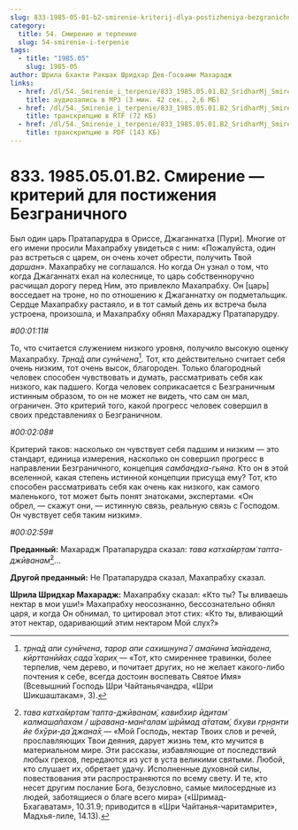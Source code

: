 ```yaml
---
slug: 833-1985-05-01-b2-smirenie-kriterij-dlya-postizheniya-bezgranichnogo
category:
  title: 54. Смирение и терпение
  slug: 54-smirenie-i-terpenie
tags:
  - title: "1985.05"
    slug: 1985-05
author: Шрила Бхакти Ракшак Шридхар Дев-Госвами Махарадж
links:
  - href: /dl/54._Smirenie_i_terpenie/833_1985.05.01.B2_SridharMj_Smireniye-kriteriy_dlya_postizheniya_Bezgranichnogo.mp3
    title: аудиозапись в MP3 (3 мин. 42 сек., 2,6 МБ)
  - href: /dl/54._Smirenie_i_terpenie/833_1985.05.01.B2_SridharMj_Smireniye-kriteriy_dlya_postizheniya_Bezgranichnogo.rtf
    title: транскрипцию в RTF (72 КБ)
  - href: /dl/54._Smirenie_i_terpenie/833_1985.05.01.B2_SridharMj_Smireniye-kriteriy_dlya_postizheniya_Bezgranichnogo.pdf
    title: транскрипцию в PDF (143 КБ)
---
```


# 833. 1985.05.01.B2. Смирение — критерий для постижения Безграничного

Был один царь Пратапарудра в Ориссе, Джаганнатха [Пури]. Многие от его имени просили Махапрабху увидеться с ним: «Пожалуйста, один раз встреться с царем, он очень хочет обрести, получить Твой *даршан*». Махапрабху не соглашался. Но когда Он узнал о том, что когда Джаганнатх ехал на колеснице, то царь собственноручно расчищал дорогу перед Ним, это привлекло Махапрабху. Он [царь] восседает на троне, но по отношению к Джаганнатху он подметальщик. Сердце Махапрабху растаяло, и в тот самый день их встреча была устроена, произошла, и Махапрабху обнял Махараджу Пратапарудру.

*#00:01:11#*

То, что считается служением низкого уровня, получило высокую оценку Махапрабху. *Тр̣на̄д апи сунӣчена*[^_ftn1]. Тот, кто действительно считает себя очень низким, тот очень высок, благороден. Только благородный человек способен чувствовать и думать, рассматривать себя как низкого, как падшего. Когда человек соприкасается с Безграничным истинным образом, то он не может не видеть, что сам он мал, ограничен. Это критерий того, какой прогресс человек совершил в своих представлениях о Безграничном.

*#00:02:08#*

Критерий таков: насколько он чувствует себя падшим и низким — это стандарт, единица измерения, насколько он совершил прогресс в направлении Безграничного, концепция *самбандха-гьяна*. Кто он в этой вселенной, какая степень истинной концепции присуща ему? Тот, кто способен рассматривать себя как очень как низкого, как самого маленького, тот может быть понят знатоками, экспертами. «Он обрел, — скажут они, — истинную связь, реальную связь с Господом. Он чувствует себя таким низким».

*#00:02:59#*

**Преданный:** Махарадж Пратапарудра сказал: *тава катха̄мр̣там̇ тапта-джӣванам̇*[^_ftn2]…

**Другой преданный:** Не Пратапарудра сказал, Махапрабху сказал.

**Шрила Шридхар Махарадж:** Махапрабху сказал: «Кто ты? Ты вливаешь нектар в мои уши!» Махапрабху неосознанно, бессознательно обнял царя, и когда Он обнимал, то цитировал этот стих: «Кто ты, вливающий этот нектар, одаривающий этим нектаром Мой слух?»



[^_ftn1]: *тр̣на̄д апи сунӣчена, тарор апи сахиш̣н̣уна̄ / ама̄нина̄ ма̄надена, кӣрттанӣйах̣ сада̄ харих̣* — «Тот, кто смиреннее травинки, более терпелив, чем дерево, и почитает других, но не желает какого-либо почтения к себе, всегда достоин воспевать Святое Имя» (Всевышний Господь Шри Чайтаньячандра, «Шри Шикшаштакам», 3).

[^_ftn2]: *тава катха̄мр̣там̇ тапта-джӣванам̇, кавибхир ӣд̣итам̇ калмаш̣а̄пахам / ш́раван̣а-ман̇галам̇ ш́рӣмад а̄татам̇, бхуви гр̣н̣анти йе бхӯри-да̄ джана̄х̣* — «Мой Господь, нектар Твоих слов и речей, прославляющих Твои деяния, дарует жизнь тем, кто мучится в материальном мире. Эти рассказы, избавляющие от последствий любых грехов, передаются из уст в уста великими святыми. Любой, кто слушает их, обретает удачу. Исполненные духовной силы, повествования эти распространяются по всему свету. И те, кто несет другим послание Бога, безусловно, самые милосердные из людей, заботящиеся о благе всего мира» («Шримад-Бхагаватам», 10.31.9; приводится в «Шри Чайтанья-чаритамрите», Мадхья-лиле, 14.13).

